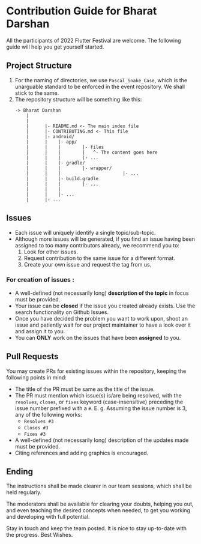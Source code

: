# Contribution Guide for Bharat Darshan
All the participants of 2022 Flutter Festival are welcome. The following guide will help you
get yourself started.

## Project Structure
1. For the naming of directories, we use `Pascal_Snake_Case`,
   which is the unarguable standard to be enforced in the event
   repository. We shall stick to the same.
2. The repository structure will be something like this:
   ```
   -> Bharat Darshan
       |
       |
       |      |- README.md <- The main index file
       |      |- CONTRIBUTING.md <- This file
       |      |- android/
       |      |    |- app/
       |      |    |        |- files
       |      |    |        |   ^- The content goes here
       |      |    |        |- ...
       |      |    |- gradle/
       |      |    |        |- wrapper/
       |      |    |                       |- ...
       |      |    |- build.gradle
       |      |    |        |- ...
       |      |    |        
       |      |    |- ...
       |      |- ...
   ```

## Issues
- Each issue will uniquely identify a single topic/sub-topic.
- Although more issues will be generated, if you find an issue having been assigned to too many contributors already, we recommend you to:
  1. Look for other issues.
  2. Request contribution to the same issue for a different format.
  3. Create your own issue and request the tag from us.

### For creation of issues :
* A well-defined (not necessarily long) **description of the topic** in focus must be provided.
* Your issue can be **closed** if the issue you created already exists. Use the search functionality on Github Issues.
* Once you have decided the problem you want to work upon, shoot an issue and patiently wait for our project maintainer to have a look over it and assign it to you.
* You can **ONLY** work on the issues that have been **assigned** to you.

## Pull Requests
You may create PRs for existing issues within the repository, keeping
the following points in mind:
- The title of the PR must be same as the title of the issue.
- The PR must mention which issue(s) is/are being resolved, with
  the `resolves`, `closes`, or `fixes` keyword (case-insensitive) preceding the
  issue number prefixed with a `#`.
  E. g. Assuming the issue number is 3, any of the following works:
  - `Resolves #3`
  - `Closes #3`
  - `Fixes #3`
- A well-defined (not necessarily long) description of the
  updates made must be provided.
- Citing references and adding graphics is encouraged.

## Ending
The instructions shall be made clearer in our team sessions, which shall be held regularly.

The moderators shall be available for clearing your doubts, helping you out,
and even teaching the desired concepts when needed, to get you
working and developing with full potential.

Stay in touch and keep the team posted. It is nice to stay
up-to-date with the progress. Best Wishes.

